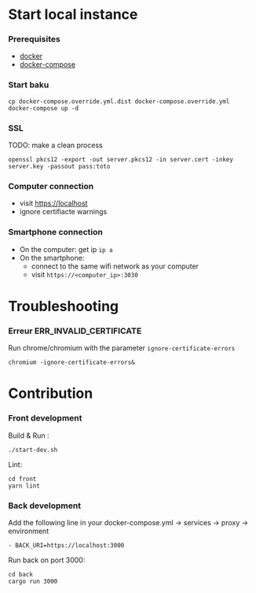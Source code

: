 # Start local instance

### Prerequisites
  - [docker](https://docs.docker.com/install/)
  - [docker-compose](https://docs.docker.com/compose/install/)

### Start baku
```
cp docker-compose.override.yml.dist docker-compose.override.yml
docker-compose up -d
```

### SSL
TODO: make a clean process
```
openssl pkcs12 -export -out server.pkcs12 -in server.cert -inkey server.key -passout pass:toto
```

### Computer connection
- visit <https://localhost>
- ignore certifiacte warnings

### Smartphone connection
- On the computer: get ip `ip a`
- On the smartphone: 
  * connect to the same wifi network as your computer
  * visit `https://<computer_ip>:3030`

# Troubleshooting

### Erreur ERR_INVALID_CERTIFICATE
Run chrome/chromium with the parameter `ignore-certificate-errors`
```
chromium -ignore-certificate-errors&
```

# Contribution

### Front development
Build & Run :
```
./start-dev.sh
```
Lint:
```
cd front
yarn lint
```

### Back development
Add the following line in your docker-compose.yml -> services -> proxy -> environment
```
- BACK_URI=https://localhost:3000
```
Run back on port 3000:
```
cd back
cargo run 3000
```
